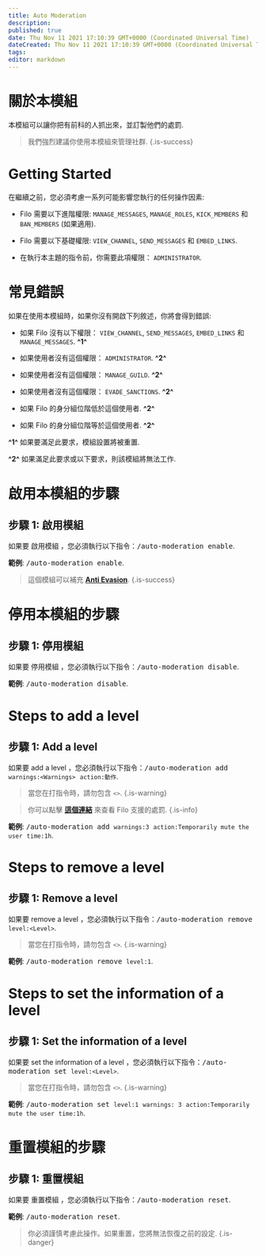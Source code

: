 ```yaml
---
title: Auto Moderation
description:
published: true
date: Thu Nov 11 2021 17:10:39 GMT+0000 (Coordinated Universal Time)
dateCreated: Thu Nov 11 2021 17:10:39 GMT+0000 (Coordinated Universal Time)
tags:
editor: markdown
---
```


# 關於本模組

本模組可以讓你把有前科的人抓出來，並訂製他們的處罰.

> 我們強烈建議你使用本模組來管理社群.
{.is-success}

# Getting Started

在繼續之前，您必須考慮一系列可能影響您執行的任何操作因素:

- Filo 需要以下進階權限: ``MANAGE_MESSAGES``, ``MANAGE_ROLES``, ``KICK_MEMBERS`` 和``BAN_MEMBERS`` (如果適用).

- Filo 需要以下基礎權限: ``VIEW_CHANNEL``, ``SEND_MESSAGES`` 和 ``EMBED_LINKS``.

- 在執行本主題的指令前，你需要此項權限： ``ADMINISTRATOR``.

# 常見錯誤

如果在使用本模組時，如果你沒有開啟下列敘述，你將會得到錯誤:

- 如果 Filo 沒有以下權限： ``VIEW_CHANNEL``, ``SEND_MESSAGES``, ``EMBED_LINKS`` 和 ``MANAGE_MESSAGES``. **^1^**

- 如果使用者沒有這個權限： ``ADMINISTRATOR``. **^2^**

- 如果使用者沒有這個權限： ``MANAGE_GUILD``. **^2^**

- 如果使用者沒有這個權限： ``EVADE_SANCTIONS``. **^2^**

- 如果 Filo 的身分組位階低於這個使用者. **^2^**

- 如果 Filo 的身分組位階等於這個使用者. **^2^**

**^1^** 如果要滿足此要求，模組設置將被重置.

**^2^** 如果滿足此要求或以下要求，則該模組將無法工作.

# 啟用本模組的步驟

## **步驟 1**: 啟用模組

如果要 啟用模組 ，您必須執行以下指令：<kbd>/auto-moderation enable</kbd>.

**範例**: <kbd>/auto-moderation enable</kbd>.

> 這個模組可以補充 **[Anti Evasion](https://wiki.filobot.xyz/zh-tw/modules/anti-evasion)**.
{.is-success}

# 停用本模組的步驟

## **步驟 1**: 停用模組

如果要 停用模組 ，您必須執行以下指令：<kbd>/auto-moderation disable</kbd>.

**範例**: <kbd>/auto-moderation disable</kbd>.

# Steps to add a level

## **步驟 1**: Add a level

如果要 add a level ，您必須執行以下指令：<kbd>/auto-moderation add ``warnings:<Warnings>`` ``action:動作``</kbd>.

> 當您在打指令時，請勿包含 ``<>``.
{.is-warning}

> 你可以點擊 **[這個連結](https://wiki.filobot.xyz/zh-tw/modules/actions-list)** 來查看 Filo 支援的處罰.
{.is-info}

**範例**: <kbd>/auto-moderation add ``warnings:3`` ``action:Temporarily mute the user`` ``time:1h``</kbd>.

# Steps to remove a level

## **步驟 1**: Remove a level

如果要 remove a level ，您必須執行以下指令：<kbd>/auto-moderation remove ``level:<Level>``</kbd>.

> 當您在打指令時，請勿包含 ``<>``.
{.is-warning}

**範例**: <kbd>/auto-moderation remove ``level:1``</kbd>.

# Steps to set the information of a level

## **步驟 1**: Set the information of a level

如果要 set the information of a level ，您必須執行以下指令：<kbd>/auto-moderation set ``level:<Level>``</kbd>.

> 當您在打指令時，請勿包含 ``<>``.
{.is-warning}

**範例**: <kbd>/auto-moderation set ``level:1`` ``warnings: 3`` ``action:Temporarily mute the user`` ``time:1h``</kbd>.

# 重置模組的步驟

## **步驟 1**: 重置模組

如果要 重置模組 ，您必須執行以下指令：<kbd>/auto-moderation reset</kbd>.

**範例**: <kbd>/auto-moderation reset</kbd>.

> 你必須謹慎考慮此操作。如果重置，您將無法恢復之前的設定.
{.is-danger}

